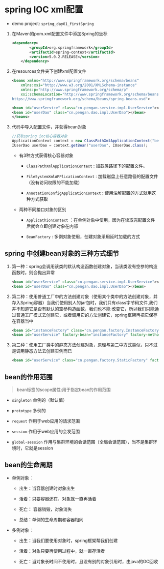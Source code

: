 # spring IOC xml配置  

* demo project: `spring_day01_firstSpring`

1. 在Maven的pom.xml配置文件中添加Spring的坐标

    ```xml
    <dependency>
            <groupId>org.springframework</groupId>
            <artifactId>spring-context</artifactId>
            <version>5.0.2.RELEASE</version>
        </dependency>
    ```

2. 在resources文件夹下创建xml配置文件

    ```xml
    <beans xmlns="http://www.springframework.org/schema/beans"
        xmlns:xsi="http://www.w3.org/2001/XMLSchema-instance"
        xmlns:p="http://www.springframework.org/schema/p"
        xsi:schemaLocation="http://www.springframework.org/schema/beans
    https://www.springframework.org/schema/beans/spring-beans.xsd">

    <bean id="userService" class="cn.pengan.service.impl.UserService"></bean>
    <bean id="userDao" class="cn.pengan.dao.impl.UserDao"></bean>
    </beans>
    ```

3. 代码中导入配置文件，并获得bean对象

    ```java
    //获取spring ioc核心容器对象
    ApplicationContext context = new ClassPathXmlApplicationContext("bean.xml");
    IUserDao userDao = context.getBean("userDao", IUserDao.class);
    ```

    * 有3种方式获得核心容器对象
        * `ClassPathXmlApplicationContext` : 加载类路径下的配置文件。

        * `FileSystemXmlAPPlicationContext` : 加载磁盘上任意路径的配置文件（没有访问权限的不能加载）

        * `AnnotationConfigApplicationContext` : 使用注解配置的方式就用这种方式获取

    * 两种不同接口对象的区别
        * `ApplicathionContext` ：在单例对象中使用，因为在读取完配置文件后就会立即创建对象在内部

        * `BeanFactory` : 多例对象使用，创建对象采用延时加载的方式

## spring 中创建bean对象的三种方式细节

1. 第一种：spring会调用该类的默认构造函数创建对象，当该类没有空参的构造函数时，则会抛出异常

    ```xml
    <bean id="userService" class="cn.pengan.service.impl.UserService"></bean>
    <bean id="userDao" class="cn.pengan.dao.impl.UserDao"></bean>
    ```

2. 第二种：使用普通工厂中的方法创建对象（使用某个类中的方法创建对象，并存入Spring容器）当我们使用别人的jar包时，我们只有class字节码文件,我们并不知道它是否有默认的空参构造函数，我们也不能
改变它，所以我们只能通过普通工厂模式去创建它，或者调用它的方法创建它，spring框架再把它保存在容器当中

    ```xml
    <bean id="instanceFactory" class="cn.pengan.factory.InstanceFactory"></bean>
    <bean id="userService" factory-bean="instanceFactory" factory-method="getUserService"></bean>
    ```

3. 第三种：使用工厂类中的静态方法创建对象，原理与第二中方式类似，只不过是调用静态方法去创建实例而已

    ```xml
    <bean id="userService" class="cn.pengan.factory.StaticFactory" factory-method="getUserService"></bean>
    ```

## bean的作用范围

> bean标签的scope属性:用于指定bean的作用范围

* `singleton` 单例的（默认值）

* `prototype` 多例的

* `request` 作用于web应用的请求范围

* `session` 作用于web应用的会发范围

* `global-session` 作用与集群环境的会话范围（全局会话范围），当不是集群环境时，它就是session

## bean的生命周期

* 单例对象：

  * 出生：当容器创建时对象出生

  * 活着：只要容器还在，对象就一直再活着

  * 死亡： 容器销毁，对象消失

  * 总结：单例的生命周期和容器相同

* 多例对象：

  * 出生：当我们要使用对象时，spring框架帮我们创建
  
  * 活着：对象只要再使用过程中，就一直存活者

  * 死亡：当对象长时间不使用时，且没有别的对象引用时，由java的GC回收
